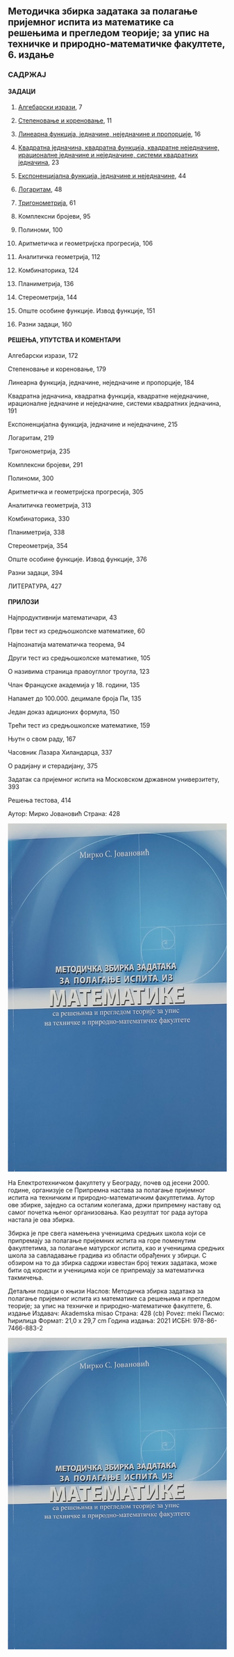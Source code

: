 ## Методичка збирка задатака за полагање пријемног испита из математике са решењима и прегледом теорије; за упис на техничке и природно-математичке факултете, 6. издање

### САДРЖАЈ

#### ЗАДАЦИ

1. [Алгебарски изрази](https://github.com/itgimpi/math/blob/main/09zbirka/01izrazi/0izrazi.md), 7

2. [Степеновање и кореновање](https://github.com/itgimpi/math/blob/main/09zbirka/02stepenikoren/0stepen.md), 11

3. [Линеарна функција, једначине, неједначине и пропорције](https://github.com/itgimpi/math/blob/main/09zbirka/03linearna/0linearna.md), 16

4. [Квадратна једначина, квадратна функција, квадратне неједначине, ирационалне једначине и неједначине, системи квадратних једначина](https://github.com/itgimpi/math/blob/main/09zbirka/04kvadratna/0kvadratna.md), 23

5. [Експоненцијална функција, једначине и неједначине](https://github.com/itgimpi/math/blob/main/09zbirka/05eksponencijalna/0ekspo.md), 44

6. [Логаритам](hhttps://github.com/itgimpi/math/blob/main/09zbirka/06logaritam/0log.md), 48

7. [Тригонометрија](https://github.com/itgimpi/math/blob/main/09zbirka/07trigonometrija/0trig.md), 61

8. Комплексни бројеви, 95

9. Полиноми, 100

10. Аритметичка и геометријска прогресија, 106

11. Аналитичка геометрија, 112

12. Комбинаторика, 124

13. Планиметрија, 136

14. Стереометрија, 144

15. Опште особине функције. Извод функције, 151

16. Разни задаци, 160

#### РЕШЕЊА, УПУТСТВА И КОМЕНТАРИ

Алгебарски изрази, 172

Степеновање и кореновање, 179

Линеарна функција, једначине, неједначине и пропорције, 184

Квадратна једначина, квадратна функција, квадратне неједначине, ирационалне једначине и неједначине, системи квадратних једначина, 191

Експоненцијална функција, једначине и неједначине, 215

Логаритам, 219

Тригонометрија, 235

Комплексни бројеви, 291

Полиноми, 300

Аритметичка и геометријска прогресија, 305

Аналитичка геометрија, 313

Комбинаторика, 330

Планиметрија, 338

Стереометрија, 354

Опште особине функције. Извод функције, 376

Разни задаци, 394

ЛИТЕРАТУРА, 427

#### ПРИЛОЗИ

Најпродуктивнији математичари, 43

Први тест из средњошколске математике, 60

Најпознатија математичка теорема, 94

Други тест из средњошколске математике, 105

О називима страница правоугллог троугла, 123

Члан Француске академија у 18. години, 135

Напамет до 100.000. децимале броја Пи, 135

Један доказ адиционих формула, 150

Трећи тест из средњошколске математике, 159

Њутн о свом раду, 167

Часовник Лазара Хиландарца, 337

О радијану и стерадијану, 375

Задатак са пријемног испита на Московском државном универзитету, 393

Решења тестова, 414

Аутор: Мирко Јовановић
Страна: 428

<img src="naslovna.jpg" alt="knjiga" style="height: 800px; width:600px;"/>

На Електротехничком факултету у Београду, почев од јесени 2000. године, организује се Припремна настава за полагање пријемног испита на техничким и природно-математичким факултетима. Аутор ове збирке, заједно са осталим колегама, држи припремну наставу од самог почетка њеног организовања. Као резултат тог рада аутора настала је ова збирка.

Збирка је пре свега намењена ученицима средњих школа који се припремају за полагање пријемних испита на горе поменутим факултетима, за полагање матурског испита, као и ученицима средњих школа за савладавање градива из области обрађених у збирци. С обзиром на то да збирка садржи известан број тежих задатака, може бити од користи и ученицима који се припремају за математичка такмичења.

Детаљни подаци о књизи
Наслов: Методичка збирка задатака за полагање пријемног испита из математике са решењима и прегледом теорије; за упис на техничке и природно-математичке факултете, 6. издање
Издавач: Akademska misao
Страна: 428 (cb)
Povez: meki
Писмо: ћирилица
Формат: 21,0 x 29,7 cm
Година издања: 2021
ИСБН: 978-86-7466-883-2

![Naslovna](naslovna.jpg "Naslovna")